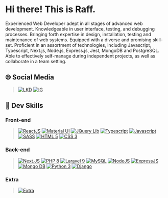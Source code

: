 # Hi there! This is Raff.
Experienced Web Developer adept in all stages of advanced web development. Knowledgeable in user interface, testing, and debugging processes. Bringing forth expertise in design, installation, testing and maintenance of web systems. Equipped with a diverse and promising skill-set. Proficient in an assortment of technologies, including Javascript, Typescript, Next.js, Node.js, Express.js, Jest, MongoDB and PostgreSQL. Able to effectively self-manage during independent projects, as well as collaborate in a team setting.

## 🌐 Social Media
> [![LKD](https://skills.thijs.gg/icons?i=linkedin&theme=dark)](https://linkedin.com/in/rafael-karoso)
> [![IG](https://skills.thijs.gg/icons?i=instagram&theme=dark)](https://instagram.com/rafaelcaroso)

## 🎯 Dev Skills

### Front-end
> [![ReactJS](https://skills.thijs.gg/icons?i=react&theme=dark)](https://rafaelcaroso.com/)
> [![Material UI](https://skills.thijs.gg/icons?i=mui&theme=dark)](https://rafaelcaroso.com/)
> [![JQuery Lib](https://skills.thijs.gg/icons?i=jquery&theme=dark)](https://rafaelcaroso.com/)
> [![Typescript](https://skills.thijs.gg/icons?i=typescript&theme=dark)](https://rafaelcaroso.com/)
> [![Javascript](https://skills.thijs.gg/icons?i=javascript&theme=dark)](https://rafaelcaroso.com/)
> [![SASS](https://skills.thijs.gg/icons?i=sass&theme=dark)](https://rafaelcaroso.com/)
> [![HTML 5](https://skills.thijs.gg/icons?i=html&theme=dark)](https://rafaelcaroso.com/)
> [![CSS 3](https://skills.thijs.gg/icons?i=css&theme=dark)](https://rafaelcaroso.com/)
### Back-end
> [![Next.JS](https://skills.thijs.gg/icons?i=next&theme=dark)](https://rafaelcaroso.com/)
> [![PHP 8](https://skills.thijs.gg/icons?i=php&theme=dark)](https://rafaelcaroso.com/)
> [![Laravel 9](https://skills.thijs.gg/icons?i=laravel&theme=dark)](https://rafaelcaroso.com/)
> [![MySQL](https://skills.thijs.gg/icons?i=mysql&theme=dark)](https://rafaelcaroso.com/)
> [![NodeJS](https://skills.thijs.gg/icons?i=nodejs&theme=dark)](https://rafaelcaroso.com/)
> [![ExpressJS](https://skills.thijs.gg/icons?i=express&theme=dark)](https://rafaelcaroso.com/)
> [![Mongo DB](https://skills.thijs.gg/icons?i=mongo&theme=dark)](https://rafaelcaroso.com/)
> [![Python 3](https://skills.thijs.gg/icons?i=python&theme=dark)](https://rafaelcaroso.com/)
> [![Django](https://skills.thijs.gg/icons?i=django&theme=dark)](https://rafaelcaroso.com/)

### Extra
> [![Extra](https://skills.thijs.gg/icons?i=linux,git&theme=dark)](https://rafaelcaroso.com/skills)
